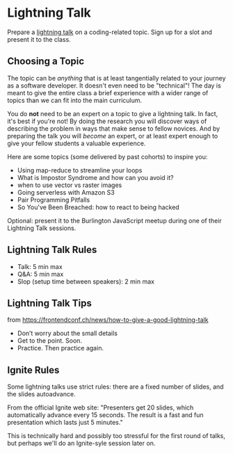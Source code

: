 # Lightning Talk

Prepare a [lightning talk](https://en.wikipedia.org/wiki/Lightning_talk) on a coding-related topic. Sign up for a slot and present it to the class.

## Choosing a Topic

The topic can be *anything* that is at least tangentially related to your journey as a software developer. It doesn't even need to be "technical"! The day is meant to give the entire class a brief experience with a wider range of topics than we can fit into the main curriculum.

You do **not** need to be an expert on a topic to give a lightning talk. In fact, it's best if you're not! By doing the research you will discover ways of describing the problem in ways that make sense to fellow novices. And by preparing the talk you will *become* an expert, or at least expert enough to give your fellow students a valuable experience.

Here are some topics (some delivered by past cohorts) to inspire you:

* Using map-reduce to streamline your loops
* What is Impostor Syndrome and how can you avoid it?
* when to use vector vs raster images 
* Going serverless with Amazon S3
* Pair Programming Pitfalls
* So You've Been Breached: how to react to being hacked

Optional: present it to the Burlington JavaScript meetup during one of their Lightning Talk sessions.

## Lightning Talk Rules

* Talk: 5 min max
* Q&A: 5 min max
* Slop (setup time between speakers): 2 min max 

## Lightning Talk Tips

from <https://frontendconf.ch/news/how-to-give-a-good-lightning-talk>

* Don’t worry about the small details
* Get to the point. Soon.
* Practice. Then practice again.

  
## Ignite Rules

Some lightning talks use strict rules: there are a fixed number of slides, and the slides autoadvance. 

From the official Ignite web site: "Presenters get 20 slides, which automatically advance every 15 seconds. The result is a fast and fun presentation which lasts just 5 minutes."

This is technically hard and possibly too stressful for the first round of talks, but perhaps we'll do an Ignite-syle session later on.


